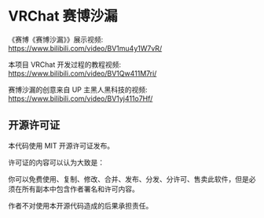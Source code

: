 # VRChat 赛博沙漏

《赛博《赛博沙漏》》展示视频: https://www.bilibili.com/video/BV1mu4y1W7vR/

本项目 VRChat 开发过程的教程视频: https://www.bilibili.com/video/BV1Qw411M7ri/

赛博沙漏的创意来自 UP 主黑人黑科技的视频: https://www.bilibili.com/video/BV1yj411o7Hf/

## 开源许可证

本代码使用 MIT 开源许可证发布。

许可证的内容可以认为大致是：

你可以免费使用、复制、修改、合并、发布、分发、分许可、售卖此软件，但是必须在所有副本中包含作者署名和许可内容。

作者不对使用本开源代码造成的后果承担责任。
